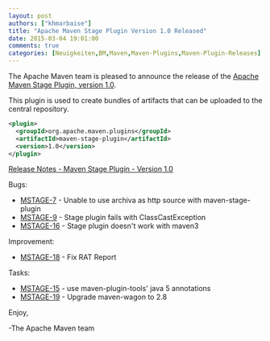```yaml
---
layout: post
authors: ["khmarbaise"]
title: "Apache Maven Stage Plugin Version 1.0 Released"
date: 2015-03-04 19:01:00
comments: true
categories: [Neuigkeiten,BM,Maven,Maven-Plugins,Maven-Plugin-Releases]
---
```

The Apache Maven team is pleased to announce the release of the 
[Apache Maven Stage Plugin, version 1.0](https://maven.apache.org/plugins/maven-stage-plugin/).

This plugin is used to create bundles of artifacts that can be uploaded to the
central repository.


``` xml
<plugin>
  <groupId>org.apache.maven.plugins</groupId>
  <artifactId>maven-stage-plugin</artifactId>
  <version>1.0</version>
</plugin>
```

<!-- more -->

[Release Notes - Maven Stage Plugin - Version 1.0](http://jira.codehaus.org/secure/ReleaseNote.jspa?projectId=11695&version=14343)

Bugs:

 * [MSTAGE-7](https://issues.apache.org/jira/browse/MSTAGE-7) - Unable to use archiva as http source with maven-stage-plugin
 * [MSTAGE-9](https://issues.apache.org/jira/browse/MSTAGE-9) - Stage plugin fails with ClassCastException
 * [MSTAGE-16](https://issues.apache.org/jira/browse/MSTAGE-16) - Stage plugin doesn't work with maven3

Improvement:

 * [MSTAGE-18](https://issues.apache.org/jira/browse/MSTAGE-18) - Fix RAT Report

Tasks:

 * [MSTAGE-15](https://issues.apache.org/jira/browse/MSTAGE-15) - use maven-plugin-tools' java 5 annotations
 * [MSTAGE-19](https://issues.apache.org/jira/browse/MSTAGE-19) - Upgrade maven-wagon to 2.8

Enjoy,

-The Apache Maven team
